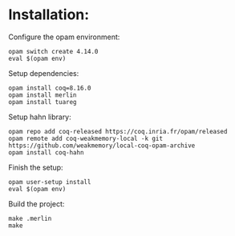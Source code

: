 # Installation: 
Configure the opam environment:
```console
opam switch create 4.14.0 
eval $(opam env)
```

Setup dependencies:
```console
opam install coq=8.16.0
opam install merlin
opam install tuareg
```

Setup hahn library:
```console
opam repo add coq-released https://coq.inria.fr/opam/released
opam remote add coq-weakmemory-local -k git https://github.com/weakmemory/local-coq-opam-archive
opam install coq-hahn
```

Finish the setup:
```console
opam user-setup install
eval $(opam env)
```

Build the project:
```console
make .merlin
make
```

